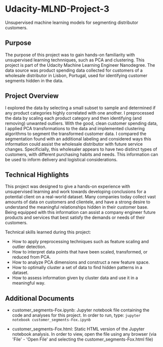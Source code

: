# Udacity-MLND-Project-3
Unsupervised machine learning models for segmenting distributor customers.

## Purpose
The purpose of this project was to gain hands-on familiarity with unsupervised learning technniques, such as PCA and clustering. This project is part of the Udacity Machine Learning Engineer Nanodegree. The data source was product spending data collected for customers of a wholesale distributor in Lisbon, Portugal, used for identifying customer segments hidden in the data. 

## Project Overview
I explored the data by selecting a small subset to sample and determined if any product categories highly correlated with one another. I preprocessed the data by scaling each product category and then identifying (and removing) unwanted outliers. With the good, clean customer spending data, I applied PCA transformations to the data and implemented clustering algorithms to segment the transformed customer data. I compared the segmentation found with an additional labeling and considered ways this information could assist the wholesale distributor with future service changes. Specificially, this wholesaler appears to have two distinct types of customers, with different purchasing habits and needs. This information can be used to inform delivery and logistical considerations.

## Technical Highlights
This project was designed to give a hands-on experience with unsupervised learning and work towards developing conclusions for a potential client on a real-world dataset. Many companies today collect vast amounts of data on customers and clientele, and have a strong desire to understand the meaningful relationships hidden in their customer base. Being equipped with this information can assist a company engineer future products and services that best satisfy the demands or needs of their customers.

Technical skills learned during this project:

* How to apply preprocessing techniques such as feature scaling and outlier detection.
* How to interpret data points that have been scaled, transformed, or reduced from PCA.
* How to analyze PCA dimensions and construct a new feature space.
* How to optimally cluster a set of data to find hidden patterns in a dataset.
* How to assess information given by cluster data and use it in a meaningful way.

## Additional Documents

* customer_segments-Fox.ipynb: Jupyter notebook file containing the code and analyses for this project. In order to run, type:
`jupyter notebook customer_segments-Fox.ipynb`

* customer_segments-Fox.html: Static HTML version of the Jupyter notebook analysis. In order to view, open the file using any browser (via 'File' - 'Open File' and selecting the customer_segments-Fox.html file)
